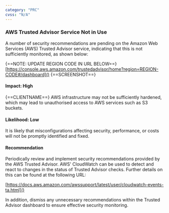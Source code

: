 ```yaml
---
category: "PRC"
cvss: "N/A"
---
```

### AWS Trusted Advisor Service Not in Use
A number of security recommendations are pending on the Amazon Web Services (AWS) Trusted Advisor service, indicating that this is not sufficiently monitored, as shown below:

{==NOTE: UPDATE REGION CODE IN URL BELOW==}
[https://console.aws.amazon.com/trustedadvisor/home?region=REGION-CODE#/dashboard]()
{==SCREENSHOT==}
#### Impact: High
{==CLIENTNAME==} AWS infrastructure may not be sufficiently hardened, which may lead to unauthorised access to AWS services such as S3 buckets.
#### Likelihood: Low
It is likely that misconfigurations affecting security, performance, or costs will not be promptly identified and fixed.
#### Recommendation
Periodically review and implement security recommendations provided by the AWS Trusted Advisor. AWS' CloudWatch can be used to detect and react to changes in the status of Trusted Advisor checks. Further details on this can be found at the following URL:

[https://docs.aws.amazon.com/awssupport/latest/user/cloudwatch-events-ta.html]()

In addition, dismiss any unnecessary recommendations within the Trusted Advisor dashboard to ensure effective security monitoring.